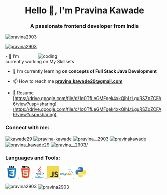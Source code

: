 <h1 align="center">Hello 👋, I'm Pravina Kawade</h1>
<h3 align="center">A passionate frontend developer from India</h3>

<p align="left"> <img src="https://komarev.com/ghpvc/?username=pravina2903&label=Profile%20views&color=0e75b6&style=flat" alt="pravina2903" /> </p>

<p align="left"> <a href="https://github.com/ryo-ma/github-profile-trophy"><img src="https://github-profile-trophy.vercel.app/?username=pravina2903" alt="pravina2903" /></a> </p>
<img align="right" alt="coding" width="400" src="https://user-images.githubusercontent.com/74038190/271839927-f5d2d866-d25c-4873-8d82-425d2c62fc2e.gif">
- 🔭 I’m currently working on My Skillsets

- 🌱 I’m currently learning **on concepts of Full Stack Java Development**

- 📫 How to reach me **pravina.kawade29@gmail.com**

- 📄 Resume [https://drive.google.com/file/d/1c0TfLeGMFgek4xkQlhLtLguRSZoZCFA6/view?usp=sharing](https://drive.google.com/file/d/1c0TfLeGMFgek4xkQlhLtLguRSZoZCFA6/view?usp=sharing)

<h3 align="left">Connect with me:</h3>
<p align="left">
<a href="https://twitter.com/kawade29" target="blank"><img align="center" src="https://raw.githubusercontent.com/rahuldkjain/github-profile-readme-generator/master/src/images/icons/Social/twitter.svg" alt="kawade29" height="30" width="40" /></a>
<a href="https://linkedin.com/in/pravina-kawade" target="blank"><img align="center" src="https://raw.githubusercontent.com/rahuldkjain/github-profile-readme-generator/master/src/images/icons/Social/linked-in-alt.svg" alt="pravina-kawade" height="30" width="40" /></a>
<a href="https://instagram.com/pravina__2903" target="blank"><img align="center" src="https://raw.githubusercontent.com/rahuldkjain/github-profile-readme-generator/master/src/images/icons/Social/instagram.svg" alt="pravina__2903" height="30" width="40" /></a>
<a href="https://www.codechef.com/users/pravinakawade" target="blank"><img align="center" src="https://cdn.jsdelivr.net/npm/simple-icons@3.1.0/icons/codechef.svg" alt="pravinakawade" height="30" width="40" /></a>
<a href="https://www.hackerrank.com/pravina_kawade29" target="blank"><img align="center" src="https://raw.githubusercontent.com/rahuldkjain/github-profile-readme-generator/master/src/images/icons/Social/hackerrank.svg" alt="pravina_kawade29" height="30" width="40" /></a>
<a href="https://auth.geeksforgeeks.org/user/pravina__2903/" target="blank"><img align="center" src="https://raw.githubusercontent.com/rahuldkjain/github-profile-readme-generator/master/src/images/icons/Social/geeks-for-geeks.svg" alt="pravina__2903/" height="30" width="40" /></a>
</p>

<h3 align="left">Languages and Tools:</h3>
<p align="left"> <a href="https://www.w3schools.com/css/" target="_blank" rel="noreferrer"> <img src="https://raw.githubusercontent.com/devicons/devicon/master/icons/css3/css3-original-wordmark.svg" alt="css3" width="40" height="40"/> </a> <a href="https://www.w3.org/html/" target="_blank" rel="noreferrer"> <img src="https://raw.githubusercontent.com/devicons/devicon/master/icons/html5/html5-original-wordmark.svg" alt="html5" width="40" height="40"/> </a> <a href="https://www.java.com" target="_blank" rel="noreferrer"> <img src="https://raw.githubusercontent.com/devicons/devicon/master/icons/java/java-original.svg" alt="java" width="40" height="40"/> </a> <a href="https://developer.mozilla.org/en-US/docs/Web/JavaScript" target="_blank" rel="noreferrer"> <img src="https://raw.githubusercontent.com/devicons/devicon/master/icons/javascript/javascript-original.svg" alt="javascript" width="40" height="40"/> </a> <a href="https://www.mysql.com/" target="_blank" rel="noreferrer"> <img src="https://raw.githubusercontent.com/devicons/devicon/master/icons/mysql/mysql-original-wordmark.svg" alt="mysql" width="40" height="40"/> </a> <a href="https://www.python.org" target="_blank" rel="noreferrer"> <img src="https://raw.githubusercontent.com/devicons/devicon/master/icons/python/python-original.svg" alt="python" width="40" height="40"/> </a> </p>

<p><img align="left" src="https://github-readme-stats.vercel.app/api/top-langs?username=pravina2903&show_icons=true&locale=en&layout=compact" alt="pravina2903" /></p>

<p>&nbsp;<img align="center" src="https://github-readme-stats.vercel.app/api?username=pravina2903&show_icons=true&locale=en" alt="pravina2903" /></p>
